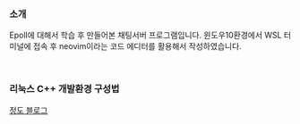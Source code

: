 ### 소개 
Epoll에 대해서 학습 후 만들어본 채팅서버 프로그램입니다. 
윈도우10환경에서 WSL 터미널에 접속 후 neovim이라는 코드 에디터를 활용해서 작성하였습니다.

<br>

### 리눅스 C++ 개발환경 구성법
[정도 블로그](https://blog.naver.com/reversing_joa/223269307659)
